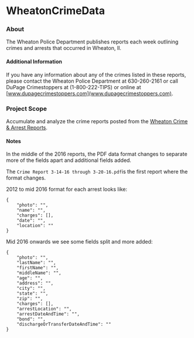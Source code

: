 WheatonCrimeData
=========================

### About
The Wheaton Police Department publishes reports each week outlining crimes and arrests that occurred in Wheaton, Il.

#### Additional Information

If you have any information about any of the crimes listed in these reports, please contact the Wheaton Police Department at 630-260-2161 or call DuPage Crimestoppers at (1-800-222-TIPS) or online at [www.dupagecrimestoppers.com](www.dupagecrimestoppers.com).

### Project Scope

Accumulate and analyze the crime reports posted from the [Wheaton Crime & Arrest Reports](https://www.wheaton.il.us/crimereports/).

#### Notes

In the middle of the 2016 reports, the PDF data format changes to separate more of the fields apart and additional fields added.

The `Crime Report 3-14-16 through 3-20-16.pdf`is the first report where the format changes.

2012 to mid 2016 format for each arrest looks like:
```
{
    "photo": "",
    "name": "",
    "charges": [],
    "date": "",
    "location": ""
}
```

Mid 2016 onwards we see some fields split and more added:
```
{
    "photo": "",
    "lastName": "",
    "firstName": "",
    "middleName": "",
    "age": "",
    "address": "",
    "city": "",
    "state": "",
    "zip": "",
    "charges": [],
    "arrestLocation": "",
    "arrestDateAndTime": "",
    "bond": "",
    "dischargeOrTransferDateAndTime": ""
}
```
